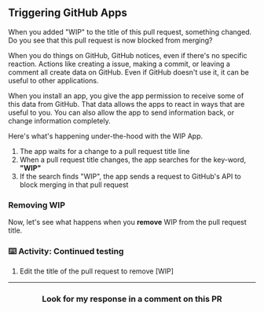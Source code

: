 ## Triggering GitHub Apps

When you added "WIP" to the title of this pull request, something changed. Do you see that this pull request is now blocked from merging?

When you do things on GitHub, GitHub notices, even if there's no specific reaction. Actions like creating a issue, making a commit, or leaving a comment all create data on GitHub. Even if GitHub doesn't use it, it can be useful to other applications.

When you install an app, you give the app permission to receive some of this data from GitHub. That data allows the apps to react in ways that are useful to you. You can also allow the app to send information back, or change information completely.

Here's what's happening under-the-hood with the WIP App.

1. The app waits for a change to a pull request title line
2. When a pull request title changes, the app searches for the key-word, **"WIP"**
3. If the search finds "WIP", the app sends a request to GitHub's API to block merging in that pull request

### Removing  WIP

Now, let's see what happens when you **remove** WIP from the pull request title.

### :keyboard: Activity: Continued testing

1. Edit the title of the pull request to remove [WIP]

<hr>
<h3 align="center">Look for my response in a comment on this PR</h3>

